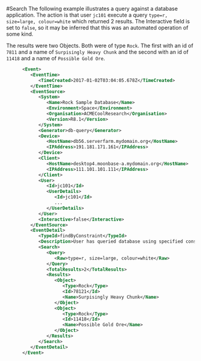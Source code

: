 #Search
The following example illustrates a query against a database application.
The action is that user ```jc101``` execute a query ```type=r, size=large, colour=white``` which returned 
2 results. The Interactive field is set to ```false```, so it may be inferred that this was an automated operation of
some kind.

The results were two Objects. Both were of type ```Rock```. The first with an id of ```7811``` and a name of
```Surpisingly Heavy Chunk``` and the second with an id of ```11418``` and a name of ```Possible Gold Ore```.

```xml
      <Event>
         <EventTime>
            <TimeCreated>2017-01-02T03:04:05.678Z</TimeCreated>
         </EventTime>
         <EventSource>
            <System>
               <Name>Rock Sample Database</Name>
               <Environment>Space</Environment>
               <Organisation>ACMECoolResearch</Organisation>
               <Version>R8.1</Version>
            </System>
            <Generator>db-query</Generator>
            <Device>
               <HostName>db56.serverfarm.mydomain.org</HostName>
               <IPAddress>191.181.171.161</IPAddress>
            </Device>
            <Client>
               <HostName>desktop4.moonbase-a.mydomain.org</HostName>
               <IPAddress>111.101.101.111</IPAddress>
            </Client>
            <User>
               <Id>jc101</Id>
               <UserDetails>
                  <Id>jc101</Id>
                  ...
               </UserDetails>
            </User>
            <Interactive>false</Interactive>
         </EventSource>
         <EventDetail>
            <TypeId>findByConstraint</TypeId>
            <Description>User has queried database using specified constraints</Description>
            <Search>
               <Query>
                  <Raw>type=r, size=large, colour=white</Raw>
               </Query>
               <TotalResults>2</TotalResults>
               <Results>
                  <Object>
                     <Type>Rock</Type>
                     <Id>78121</Id>
                     <Name>Surpisingly Heavy Chunk</Name>
                  </Object>
                  <Object>
                     <Type>Rock</Type>
                     <Id>11418</Id>
                     <Name>Possible Gold Ore</Name>
                  </Object>
               </Results>
            </Search>
         </EventDetail>
      </Event>
```
